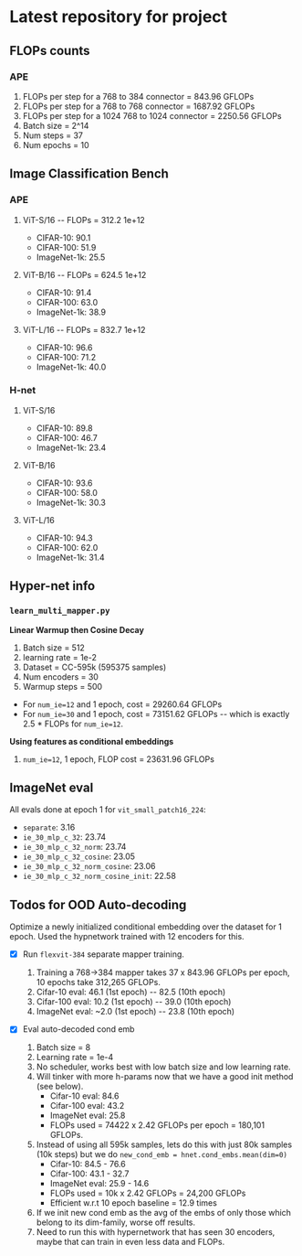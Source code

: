 # Latest repository for project

## FLOPs counts

### APE

1. FLOPs per step for a 768 to 384 connector = 843.96 GFLOPs
2. FLOPs per step for a 768 to 768 connector = 1687.92 GFLOPs
3. FLOPs per step for a 1024 768 to 1024 connector = 2250.56 GFLOPs
4. Batch size = 2^14
5. Num steps = 37
6. Num epochs = 10

## Image Classification Bench

### APE

1. ViT-S/16 -- FLOPs = 312.2 1e+12

    - CIFAR-10:     90.1  
    - CIFAR-100:    51.9
    - ImageNet-1k:  25.5

2. ViT-B/16 -- FLOPs = 624.5 1e+12

    - CIFAR-10:     91.4
    - CIFAR-100:    63.0
    - ImageNet-1k:  38.9

3. ViT-L/16 -- FLOPs = 832.7 1e+12

    - CIFAR-10:     96.6
    - CIFAR-100:    71.2
    - ImageNet-1k:  40.0

### H-net

1. ViT-S/16

    - CIFAR-10:     89.8
    - CIFAR-100:    46.7
    - ImageNet-1k:  23.4

2. ViT-B/16

    - CIFAR-10:     93.6
    - CIFAR-100:    58.0
    - ImageNet-1k:  30.3

3. ViT-L/16

    - CIFAR-10:     94.3
    - CIFAR-100:    62.0
    - ImageNet-1k:  31.4


## Hyper-net info

### `learn_multi_mapper.py`

**Linear Warmup then Cosine Decay**

1. Batch size = 512
2. learning rate = 1e-2
3. Dataset = CC-595k (595375 samples)
4. Num encoders = 30
5. Warmup steps = 500

- For `num_ie=12` and 1 epoch, cost = 29260.64 GFLOPs
- For `num_ie=30` and 1 epoch, cost = 73151.62 GFLOPs -- which is exactly 2.5 * FLOPs for `num_ie=12`.

**Using features as conditional embeddings**

1. `num_ie=12`, 1 epoch, FLOP cost = 23631.96 GFLOPs

## ImageNet eval

All evals done at epoch 1 for `vit_small_patch16_224`:

- `separate`: 3.16
- `ie_30_mlp_c_32`: 23.74
- `ie_30_mlp_c_32_norm`: 23.74
- `ie_30_mlp_c_32_cosine`: 23.05
- `ie_30_mlp_c_32_norm_cosine`: 23.06
- `ie_30_mlp_c_32_norm_cosine_init`: 22.58

## Todos for OOD Auto-decoding
Optimize a newly initialized conditional embedding over the dataset for 1 epoch. Used the hypnetwork trained with 12 encoders for this.

- [x] Run `flexvit-384` separate mapper training.
    1. Training a 768->384 mapper takes 37 x 843.96 GFLOPs per epoch, 10 epochs take 312,265 GFLOPs.
    2. Cifar-10 eval: 46.1 (1st epoch) -- 82.5 (10th epoch)
    3. Cifar-100 eval: 10.2 (1st epoch) -- 39.0 (10th epoch)
    4. ImageNet eval: ~2.0 (1st epoch) -- 23.8 (10th epoch)

- [x] Eval auto-decoded cond emb
    1. Batch size = 8
    2. Learning rate = 1e-4
    3. No scheduler, works best with low batch size and low learning rate.
    4. Will tinker with more h-params now that we have a good init method (see below).
        - Cifar-10 eval: 84.6
        - Cifar-100 eval: 43.2
        - ImageNet eval: 25.8
        - FLOPs used = 74422 x 2.42 GFLOPs per epoch = 180,101 GFLOPs.
    5. Instead of using all 595k samples, lets do this with just 80k samples (10k steps) but we do `new_cond_emb = hnet.cond_embs.mean(dim=0)`
        - Cifar-10: 84.5 - 76.6
        - Cifar-100: 43.1 - 32.7
        - ImageNet eval: 25.9 - 14.6 
        - FLOPs used = 10k x 2.42 GFLOPs = 24,200 GFLOPs
        - Efficient w.r.t 10 epoch baseline = 12.9 times
    6. If we init new cond emb as the avg of the embs of only those which belong to its dim-family, worse off results.
    7. Need to run this with hypernetwork that has seen 30 encoders, maybe that can train in even less data and FLOPs.